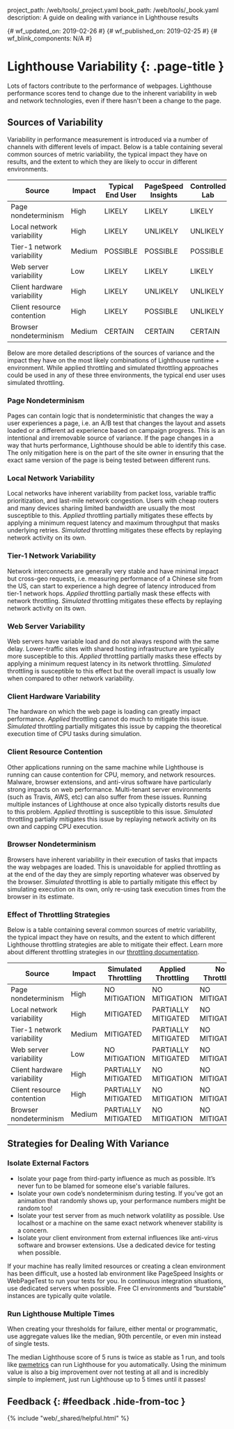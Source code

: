 project_path: /web/tools/_project.yaml
book_path: /web/tools/_book.yaml
description: A guide on dealing with variance in Lighthouse results

{# wf_updated_on: 2019-02-26 #}
{# wf_published_on: 2019-02-25 #}
{# wf_blink_components: N/A #}

# Lighthouse Variability {: .page-title }

Lots of factors contribute to the performance of webpages. Lighthouse
performance scores tend to change due to the inherent variability in web and
network technologies, even if there hasn't been a change to the page.

## Sources of Variability

Variability in performance measurement is introduced via a number of channels
with different levels of impact. Below is a table containing several common
sources of metric variability, the typical impact they have on results, and the
extent to which they are likely to occur in different environments.

| Source                      | Impact | Typical End User | PageSpeed Insights | Controlled Lab |
| --------------------------- | ------ | ---------------- | ------------------ | -------------- |
| Page nondeterminism         | High   | LIKELY           | LIKELY             | LIKELY         |
| Local network variability   | High   | LIKELY           | UNLIKELY           | UNLIKELY       |
| Tier-1 network variability  | Medium | POSSIBLE         | POSSIBLE           | POSSIBLE       |
| Web server variability      | Low    | LIKELY           | LIKELY             | LIKELY         |
| Client hardware variability | High   | LIKELY           | UNLIKELY           | UNLIKELY       |
| Client resource contention  | High   | LIKELY           | POSSIBLE           | UNLIKELY       |
| Browser nondeterminism      | Medium | CERTAIN          | CERTAIN            | CERTAIN        |

Below are more detailed descriptions of the sources of variance and the impact
they have on the most likely combinations of Lighthouse runtime + environment.
While applied throttling and simulated throttling approaches could be used in
any of these three environments, the typical end user uses simulated throttling.

### Page Nondeterminism

Pages can contain logic that is nondeterministic that changes the way a user
experiences a page, i.e. an A/B test that changes the layout and assets loaded
or a different ad experience based on campaign progress. This is an intentional
and irremovable source of variance. If the page changes in a way that hurts
performance, Lighthouse should be able to identify this case. The only
mitigation here is on the part of the site owner in ensuring that the exact same
version of the page is being tested between different runs.

### Local Network Variability

Local networks have inherent variability from packet loss, variable traffic
prioritization, and last-mile network congestion. Users with cheap routers and
many devices sharing limited bandwidth are usually the most susceptible to this.
_Applied_ throttling partially mitigates these effects by applying a minimum
request latency and maximum throughput that masks underlying retries.
_Simulated_ throttling mitigates these effects by replaying network activity on
its own.

### Tier-1 Network Variability

Network interconnects are generally very stable and have minimal impact but
cross-geo requests, i.e. measuring performance of a Chinese site from the US,
can start to experience a high degree of latency introduced from tier-1 network
hops. _Applied_ throttling partially mask these effects with network throttling.
_Simulated_ throttling mitigates these effects by replaying network activity on
its own.

### Web Server Variability

Web servers have variable load and do not always respond with the same delay.
Lower-traffic sites with shared hosting infrastructure are typically more
susceptible to this. _Applied_ throttling partially masks these effects by
applying a minimum request latency in its network throttling. _Simulated_
throttling is susceptible to this effect but the overall impact is usually low
when compared to other network variability.

### Client Hardware Variability

The hardware on which the web page is loading can greatly impact performance.
_Applied_ throttling cannot do much to mitigate this issue. _Simulated_
throttling partially mitigates this issue by capping the theoretical execution
time of CPU tasks during simulation.

### Client Resource Contention

Other applications running on the same machine while Lighthouse is running can
cause contention for CPU, memory, and network resources. Malware, browser
extensions, and anti-virus software have particularly strong impacts on web
performance. Multi-tenant server environments (such as Travis, AWS, etc) can
also suffer from these issues. Running multiple instances of Lighthouse at once
also typically distorts results due to this problem. _Applied_ throttling is
susceptible to this issue. _Simulated_ throttling partially mitigates this issue
by replaying network activity on its own and capping CPU execution.

### Browser Nondeterminism

Browsers have inherent variability in their execution of tasks that impacts the
way webpages are loaded. This is unavoidable for applied throttling as at the
end of the day they are simply reporting whatever was observed by the browser.
_Simulated_ throttling is able to partially mitigate this effect by simulating
execution on its own, only re-using task execution times from the browser in its
estimate.

### Effect of Throttling Strategies

Below is a table containing several common sources of metric variability, the
typical impact they have on results, and the extent to which different
Lighthouse throttling strategies are able to mitigate their effect. Learn more
about different throttling strategies in our
[throttling documentation](https://github.com/GoogleChrome/lighthouse/blob/v4.1.0/docs/throttling.md).

| Source                      | Impact | Simulated Throttling | Applied Throttling  | No Throttling |
| --------------------------- | ------ | -------------------- | ------------------- | ------------- |
| Page nondeterminism         | High   | NO MITIGATION        | NO MITIGATION       | NO MITIGATION |
| Local network variability   | High   | MITIGATED            | PARTIALLY MITIGATED | NO MITIGATION |
| Tier-1 network variability  | Medium | MITIGATED            | PARTIALLY MITIGATED | NO MITIGATION |
| Web server variability      | Low    | NO MITIGATION        | PARTIALLY MITIGATED | NO MITIGATION |
| Client hardware variability | High   | PARTIALLY MITIGATED  | NO MITIGATION       | NO MITIGATION |
| Client resource contention  | High   | PARTIALLY MITIGATED  | NO MITIGATION       | NO MITIGATION |
| Browser nondeterminism      | Medium | PARTIALLY MITIGATED  | NO MITIGATION       | NO MITIGATION |

## Strategies for Dealing With Variance

### Isolate External Factors

- Isolate your page from third-party influence as much as possible. It’s never
  fun to be blamed for someone else's variable failures.
- Isolate your own code’s nondeterminism during testing. If you’ve got an
  animation that randomly shows up, your performance numbers might be random
  too!
- Isolate your test server from as much network volatility as possible. Use
  localhost or a machine on the same exact network whenever stability is a
  concern.
- Isolate your client environment from external influences like anti-virus
  software and browser extensions. Use a dedicated device for testing when
  possible.

If your machine has really limited resources or creating a clean environment has
been difficult, use a hosted lab environment like PageSpeed Insights or
WebPageTest to run your tests for you. In continuous integration situations, use
dedicated servers when possible. Free CI environments and “burstable” instances
are typically quite volatile.

### Run Lighthouse Multiple Times

When creating your thresholds for failure, either mental or programmatic, use
aggregate values like the median, 90th percentile, or even min instead of single
tests.

The median Lighthouse score of 5 runs is twice as stable as 1 run, and tools
like [pwmetrics](https://github.com/paulirish/pwmetrics) can run Lighthouse for
you automatically. Using the minimum value is also a big improvement over not
testing at all and is incredibly simple to implement, just run Lighthouse up to
5 times until it passes!

## Feedback {: #feedback .hide-from-toc }

{% include "web/_shared/helpful.html" %}
